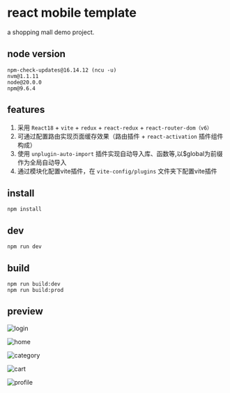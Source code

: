 # react mobile template

a shopping mall demo project.

## node version

```
npm-check-updates@16.14.12 (ncu -u)
nvm@1.1.11
node@20.0.0
npm@9.6.4

```

## features

1. 采用 `React18` + `vite` + `redux` + `react-redux` + `react-router-dom（v6）`
2. 可通过配置路由实现页面缓存效果（路由插件 + `react-activation` 插件组件构成） 
3. 使用 `unplugin-auto-import` 插件实现自动导入库、函数等,以$global为前缀作为全局自动导入 
4. 通过模块化配置vite插件，在 `vite-config/plugins` 文件夹下配置vite插件

## install
```
npm install

```

## dev
```
npm run dev
```

## build
```
npm run build:dev
npm run build:prod
```

## preview

![login](./preview/login.jpeg 'login')<br />

![home](./preview/home.jpeg 'home')<br />

![category](./preview/category.jpeg 'category')<br />

![cart](./preview/cart.jpeg 'cart')<br />

![profile](./preview/profile.jpeg 'profile')
